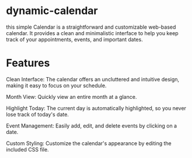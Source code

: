 # dynamic-calendar
this simple Calendar is a straightforward and customizable web-based calendar. It provides a clean and minimalistic interface to help you keep track of your appointments, events, and important dates.

# Features
Clean Interface: The calendar offers an uncluttered and intuitive design, making it easy to focus on your schedule.

Month View: Quickly view an entire month at a glance.

Highlight Today: The current day is automatically highlighted, so you never lose track of today's date.

Event Management: Easily add, edit, and delete events by clicking on a date.

Custom Styling: Customize the calendar's appearance by editing the included CSS file.
